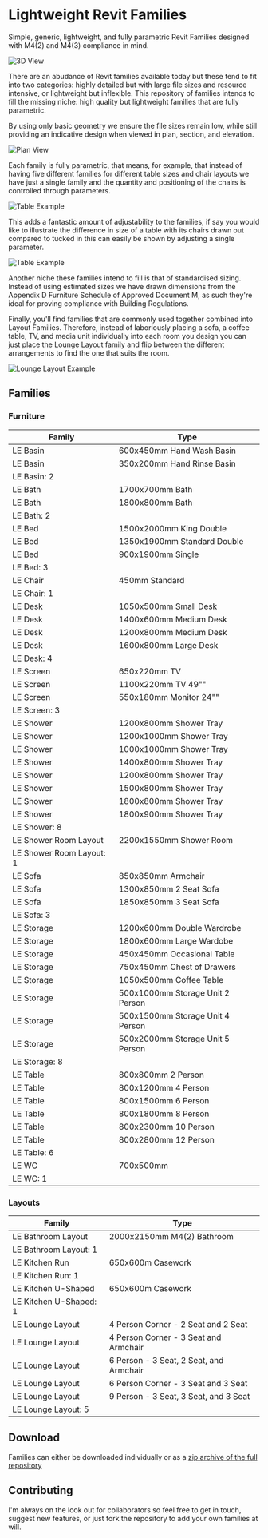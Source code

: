 # Lightweight Revit Families

Simple, generic, lightweight, and fully parametric Revit Families designed with M4(2) and M4(3) compliance in mind.

![3D View](https://raw.githubusercontent.com/StudioLE/RevitFamilies/master/Examples/Screenshots/Index%203D.png)

There are an abudance of Revit families available today but these tend to fit into two categories: highly detailed but with large file sizes and resource intensive, or lightweight but inflexible. This repository of families intends to fill the missing niche: high quality but lightweight families that are fully parametric.

By using only basic geometry we ensure the file sizes remain low, while still providing an indicative design when viewed in plan, section, and elevation.

![Plan View](https://raw.githubusercontent.com/StudioLE/RevitFamilies/master/Examples/Screenshots/Index%20Plan%2001.png)

Each family is fully parametric, that means, for example, that instead of having five different families for different table sizes and chair layouts we have just a single family and the quantity and positioning of the chairs is controlled through parameters.

![Table Example](https://raw.githubusercontent.com/StudioLE/RevitFamilies/master/Examples/Screenshots/Table%20Example%2002.gif)

This adds a fantastic amount of adjustability to the families, if say you would like to illustrate the difference in size of a table with its chairs drawn out compared to tucked in this can easily be shown by adjusting a single parameter.

![Table Example](https://raw.githubusercontent.com/StudioLE/RevitFamilies/master/Examples/Screenshots/Table%20Example%2001.gif)

Another niche these families intend to fill is that of standardised sizing. Instead of using estimated sizes we have drawn dimensions from the Appendix D Furniture Schedule of Approved Document M, as such they're ideal for proving compliance with Building Regulations.

Finally, you'll find families that are commonly used together combined into Layout Families. Therefore, instead of laboriously placing a sofa, a coffee table, TV, and media unit individually into each room you design you can just place the Lounge Layout family and flip between the different arrangements to find the one that suits the room.

![Lounge Layout Example](https://raw.githubusercontent.com/StudioLE/RevitFamilies/master/Examples/Screenshots/Lounge%20Layout%20Example%2001.gif)

## Families

### Furniture

| Family | Type |
| --- | --- |
| LE Basin | 600x450mm Hand Wash Basin |
| LE Basin | 350x200mm Hand Rinse Basin |
| LE Basin: 2 |  |
| LE Bath | 1700x700mm Bath |
| LE Bath | 1800x800mm Bath |
| LE Bath: 2 |  |
| LE Bed | 1500x2000mm King Double |
| LE Bed | 1350x1900mm Standard Double |
| LE Bed | 900x1900mm Single |
| LE Bed: 3 |  |
| LE Chair | 450mm Standard |
| LE Chair: 1 |  |
| LE Desk | 1050x500mm Small Desk |
| LE Desk | 1400x600mm Medium Desk |
| LE Desk | 1200x800mm Medium Desk |
| LE Desk | 1600x800mm Large Desk |
| LE Desk: 4 |  |
| LE Screen | 650x220mm TV |
| LE Screen | 1100x220mm TV 49"" |
| LE Screen | 550x180mm Monitor 24"" |
| LE Screen: 3 |  |
| LE Shower | 1200x800mm Shower Tray |
| LE Shower | 1200x1000mm Shower Tray |
| LE Shower | 1000x1000mm Shower Tray |
| LE Shower | 1400x800mm Shower Tray |
| LE Shower | 1200x800mm Shower Tray |
| LE Shower | 1500x800mm Shower Tray |
| LE Shower | 1800x800mm Shower Tray |
| LE Shower | 1800x900mm Shower Tray |
| LE Shower: 8 |  |
| LE Shower Room Layout | 2200x1550mm Shower Room |
| LE Shower Room Layout: 1 |  |
| LE Sofa | 850x850mm Armchair |
| LE Sofa | 1300x850mm 2 Seat Sofa |
| LE Sofa | 1850x850mm 3 Seat Sofa |
| LE Sofa: 3 |  |
| LE Storage | 1200x600mm Double Wardrobe |
| LE Storage | 1800x600mm Large Wardobe |
| LE Storage | 450x450mm Occasional Table |
| LE Storage | 750x450mm Chest of Drawers |
| LE Storage | 1050x500mm Coffee Table |
| LE Storage | 500x1000mm Storage Unit 2 Person |
| LE Storage | 500x1500mm Storage Unit 4 Person |
| LE Storage | 500x2000mm Storage Unit 5 Person |
| LE Storage: 8 |  |
| LE Table | 800x800mm 2 Person |
| LE Table | 800x1200mm 4 Person |
| LE Table | 800x1500mm 6 Person |
| LE Table | 800x1800mm 8 Person |
| LE Table | 800x2300mm 10 Person |
| LE Table | 800x2800mm 12 Person |
| LE Table: 6 |  |
| LE WC | 700x500mm |
| LE WC: 1 |  |


###  Layouts

| Family | Type | 
| --- | --- |
| LE Bathroom Layout | 2000x2150mm M4(2) Bathroom |
| LE Bathroom Layout: 1 |  |
| LE Kitchen Run | 650x600m Casework |
| LE Kitchen Run: 1 |  |
| LE Kitchen U-Shaped | 650x600m Casework |
| LE Kitchen U-Shaped: 1 |  |
| LE Lounge Layout | 4 Person Corner - 2 Seat and 2 Seat |
| LE Lounge Layout | 4 Person Corner - 3 Seat and Armchair |
| LE Lounge Layout | 6 Person - 3 Seat, 2 Seat, and Armchair |
| LE Lounge Layout | 6 Person Corner - 3 Seat and 3 Seat |
| LE Lounge Layout | 9 Person - 3 Seat, 3 Seat, and 3 Seat |
| LE Lounge Layout: 5 |  |

## Download

Families can either be downloaded individually or as a [zip archive of the full repository](https://github.com/StudioLE/RevitFamilies/archive/master.zip)

## Contributing

I'm always on the look out for collaborators so feel free to get in touch, suggest new features, or just fork the repository to add your own families at will.